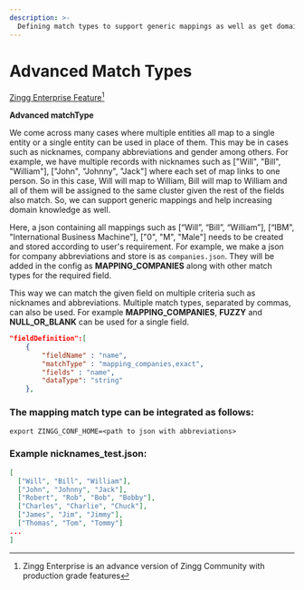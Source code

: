 ```yaml
---
description: >-
  Defining match types to support generic mappings as well as get domain knowledge
---
```


# Advanced Match Types

[Zingg Enterprise Feature](#user-content-fn-1)[^1]

**Advanced matchType**

We come across many cases where multiple entities all map to a single entity or a single entity can be used in place of them. This may be in cases such as nicknames, company abbreviations and gender among others. For example, we have multiple records with nicknames such as ["Will", "Bill", "William"], ["John", "Johnny", "Jack"] where each set of map links to one person. So in this case, Will will map to William, Bill will map to William and all of them will be assigned to the same cluster given the rest of the fields also match. So, we can support generic mappings and help increasing domain knowledge as well.  

Here, a json containing all mappings such as [“Will”, “Bill”, “William”], [“IBM", "International Business Machine”], ["0", "M", "Male"] needs to be created and stored according to user's requirement. For example, we make a json for company abbreviations and store is as `companies.json`. They will be added in the config as **MAPPING_COMPANIES** along with other match types for the required field.

This way we can match the given field on multiple criteria such as nicknames and abbreviations. Multiple match types, separated by commas, can also be used. For example **MAPPING_COMPANIES**, **FUZZY** and **NULL_OR_BLANK** can be used for a single field.


```json
"fieldDefinition":[
   	{
   		"fieldName" : "name",
   		"matchType" : "mapping_companies,exact",
   		"fields" : "name",
   		"dataType": "string"
   	},
```

### The mapping match type can be integrated as follows:

`export ZINGG_CONF_HOME=<path to json with abbreviations>`

### Example nicknames_test.json:

```json
[  
  ["Will", "Bill", "William"],
  ["John", "Johnny", "Jack"],
  ["Robert", "Rob", "Bob", "Bobby"],
  ["Charles", "Charlie", "Chuck"],
  ["James", "Jim", "Jimmy"],
  ["Thomas", "Tom", "Tommy"]
...
]   
```

[^1]: Zingg Enterprise is an advance version of Zingg Community with production grade features

